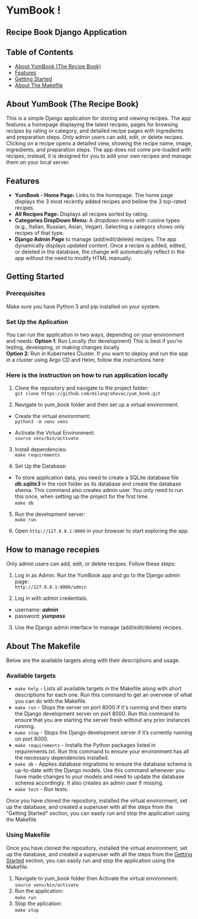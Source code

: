 # YumBook !
## Recipe Book Django Application

## Table of Contents
- [About YumBook (The Recipe Book)](#about-yumbook-the-recipe-book)
- [Features](#features)
- [Getting Started](#getting-started)
- [About The Makefile](#about-the-makefile)

## About YumBook (The Recipe Book)
This is a simple Django application for storing and viewing recipes. The app features a homepage displaying the latest recipes, pages for browsing recipes by rating or category, and detailed recipe pages with ingredients and preparation steps. Only admin users can add, edit, or delete recipes. Clicking on a recipe opens a detailed view, showing the recipe name, image, ingredients, and preparation steps. The app does not come pre-loaded with recipes; instead, it is designed for you to add your own recipes and manage them on your local server.


## Features

- **YumBook - Home Page:** Links to the homepage. The home page displays the 3 most recently added recipes and bellow the 3 top-rated recipes.
- **All Recipes Page:** Displays all recipes sorted by rating.
- **Categories DropDown Menu:** A dropdown menu with cuisine types (e.g., Italian, Russian, Asian, Vegan). Selecting a category shows only recipes of that type.
- **Django Admin Page** to manage (add/edit/delete) recipes. The app dynamically displays updated content. Once a recipe is added, edited, or deleted in the database, the change will automatically reflect in the app without the need to modify HTML manually.


## Getting Started

### Prerequisites
Make sure you have Python 3 and pip installed on your system.

### Set Up the Aplication 
You can run the application in two ways, depending on your environment and needs:
**Option 1**: Run Locally (for development)
This is best if you're testing, developing, or making changes locally.<br>
**Option 2**: Run in Kubernetes Cluster.
If you want to deploy and run the app in a cluster using Argo CD and Helm, follow the instructions here:

### Here is the instruction on how to run application locally
1. Clone the repository and navigate to the project folder: <br>
```git clone https://github.com/milangrahovac/yum_book.git```

2. Navigate to yum_book folder and then set up a virtual environment. 
- Create the virtual environment: <br>
```python3 -m venv venv```

- Activate the Virtual Environment: <br>
```source venv/bin/activate```

3. Install dependencies: <br>
```make requirements```

4. Set Up the Database: <br>
- To store application data, you need to create a SQLite database file ***db.sqlite3*** in the root folder as its database and create the database shema. This command also creates admin user. You only need to run this once, when setting up the project for the first time.<br>
```make db```

5. Run the development server:<br>
```make run```


6. Open ```http://127.0.0.1:8000``` in your browser to start exploring the app.

## How to manage recepies

Only admin users can add, edit, or delete recipes. Follow these steps:

1. Log in as Admin. Run the YumBook app and go to the Django admin page: <br>
```http://127.0.0.1:8000/admin```

2. Log in with admin credentials.
- username: ***admin***
- password: ***yumpass***
3. Use the Django admin interface to manage (add/edit/delete) recipes.


## About The Makefile
Below are the available targets along with their descriptions and usage.

### Available targets
- ```make help``` - Lists all available targets in the Makefile along with short descriptions for each one. Run this command to get an overview of what you can do with the Makefile.
- ```make run``` - Stops the server on port 8000 if it's running and then starts the Django development server on port 8000. Run this command to ensure that you are starting the server fresh without any prior instances running. 
- ```make stop``` - Stops the Django development server if it’s currently running on port 8000. 
- ```make requirements``` - Installs the Python packages listed in requirements.txt. Run this command to ensure your environment has all the necessary dependencies installed. 
- ```make db``` - Applies database migrations to ensure the database schema is up-to-date with the Django models. Use this command whenever you have made changes to your models and need to update the database schema accordingly. It also creates an admin user if missing.
- ```make test``` - Run tests.

Once you have cloned the repository, installed the virtual environment, set up the database, and created a superuser with all the steps from the "Getting Started" section, you can easily run and stop the application using the Makefile.

### Using Makefile
Once you have cloned the repository, installed the virtual environment, set up the database, and created a superuser with all the steps from the [Getting Started](#getting-started) section, you can easily run and stop the application using the Makefile. 
1. Navigate to yum_book folder then Activate the virtual environment: <br>
```source venv/bin/activate```
2. Run the application: <br>
```make run```
3. Stop the aplication: <br>
```make stop```
